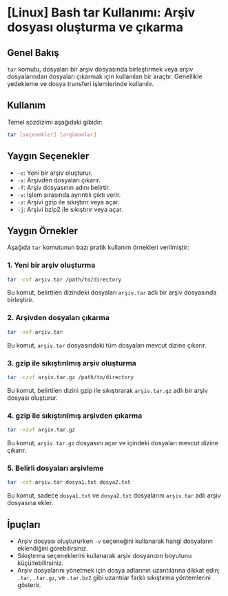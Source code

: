 # [Linux] Bash tar Kullanımı: Arşiv dosyası oluşturma ve çıkarma

## Genel Bakış
`tar` komutu, dosyaları bir arşiv dosyasında birleştirmek veya arşiv dosyalarından dosyaları çıkarmak için kullanılan bir araçtır. Genellikle yedekleme ve dosya transferi işlemlerinde kullanılır.

## Kullanım
Temel sözdizimi aşağıdaki gibidir:
```bash
tar [seçenekler] [argümanlar]
```

## Yaygın Seçenekler
- `-c`: Yeni bir arşiv oluşturur.
- `-x`: Arşivden dosyaları çıkarır.
- `-f`: Arşiv dosyasının adını belirtir.
- `-v`: İşlem sırasında ayrıntılı çıktı verir.
- `-z`: Arşivi gzip ile sıkıştırır veya açar.
- `-j`: Arşivi bzip2 ile sıkıştırır veya açar.

## Yaygın Örnekler
Aşağıda `tar` komutunun bazı pratik kullanım örnekleri verilmiştir:

### 1. Yeni bir arşiv oluşturma
```bash
tar -cvf arşiv.tar /path/to/directory
```
Bu komut, belirtilen dizindeki dosyaları `arşiv.tar` adlı bir arşiv dosyasında birleştirir.

### 2. Arşivden dosyaları çıkarma
```bash
tar -xvf arşiv.tar
```
Bu komut, `arşiv.tar` dosyasındaki tüm dosyaları mevcut dizine çıkarır.

### 3. gzip ile sıkıştırılmış arşiv oluşturma
```bash
tar -czvf arşiv.tar.gz /path/to/directory
```
Bu komut, belirtilen dizini gzip ile sıkıştırarak `arşiv.tar.gz` adlı bir arşiv dosyası oluşturur.

### 4. gzip ile sıkıştırılmış arşivden çıkarma
```bash
tar -xzvf arşiv.tar.gz
```
Bu komut, `arşiv.tar.gz` dosyasını açar ve içindeki dosyaları mevcut dizine çıkarır.

### 5. Belirli dosyaları arşivleme
```bash
tar -cvf arşiv.tar dosya1.txt dosya2.txt
```
Bu komut, sadece `dosya1.txt` ve `dosya2.txt` dosyalarını `arşiv.tar` adlı arşiv dosyasına ekler.

## İpuçları
- Arşiv dosyası oluştururken `-v` seçeneğini kullanarak hangi dosyaların eklendiğini görebilirsiniz.
- Sıkıştırma seçeneklerini kullanarak arşiv dosyanızın boyutunu küçültebilirsiniz.
- Arşiv dosyalarını yönetmek için dosya adlarının uzantılarına dikkat edin; `.tar`, `.tar.gz`, ve `.tar.bz2` gibi uzantılar farklı sıkıştırma yöntemlerini gösterir.